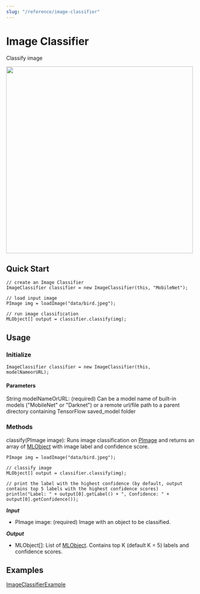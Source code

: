 ```yaml
---
slug: "/reference/image-classifier"
---
```


# Image Classifier
Classify image

<img src="../data/image_classifier_demo.png" width="500">

## Quick Start
```
// create an Image Classifier
ImageClassifier classifier = new ImageClassifier(this, "MobileNet");

// load input image
PImage img = loadImage("data/bird.jpeg");

// run image classification
MLObject[] output = classifier.classify(img);
```

## Usage
### Initialize
```
ImageClassifier classifier = new ImageClassifier(this, modelNameorURL);
```
#### Parameters
String modelNameOrURL: (required) Can be a model name of built-in models ("MobileNet" or "Darknet") or a remote url/file path to a parent directory containing TensorFlow saved_model folder
### Methods
classify(PImage image): Runs image classification on [PImage](https://processing.org/reference/PImage.html) and returns an array of [MLObject]() with image label and confidence score.
```
PImage img = loadImage("data/bird.jpeg");

// classify image
MLObject[] output = classifier.classify(img);

// print the label with the highest confidence (by default, output contains top 5 labels with the highest confidence scores)
println("Label: " + output[0].getLabel() + ", Confidence: " + output[0].getConfidence());
```
***Input***
- PImage image: (required) Image with an object to be classified.

***Output***
- MLObject[]: List of [MLObject](). Contains top K (default K = 5) labels and confidence scores.

## Examples
[ImageClassifierExample](https://github.com/jjeongin/ml4processing/tree/master/examples/ImageClassifierExample)
